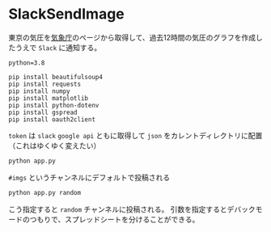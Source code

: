 # SlackSendImage
東京の気圧を[気象庁](https://www.jma.go.jp/jp/amedas_h/today-44132.html)のページから取得して、過去12時間の気圧のグラフを作成したうえで `Slack` に通知する。

```
python=3.8
```

```
pip install beautifulsoup4
pip install requests
pip install numpy
pip install matplotlib
pip install python-dotenv
pip install gspread
pip install oauth2client
```
`token` は `slack` `google api` ともに取得して `json` をカレントディレクトリに配置（これはゆくゆく変えたい）

```sh
python app.py
```
`#imgs` というチャンネルにデフォルトで投稿される

```sh
python app.py random
```
こう指定すると `random` チャンネルに投稿される。
引数を指定するとデバックモードのつもりで、スプレッドシートを分けることができる。
